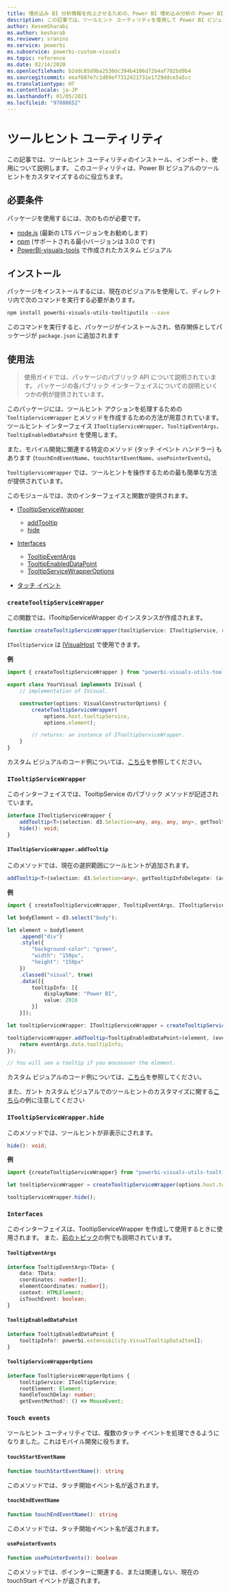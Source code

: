 ```yaml
---
title: 埋め込み BI 分析情報を向上させるための、Power BI 埋め込み分析の Power BI ビジュアルでのツールヒント ユーティリティの使用の概要
description: この記事では、ツールヒント ユーティリティを使用して Power BI ビジュアルのツールヒントを簡単にカスタマイズする方法について説明します。 Power BI 埋め込み分析を使用して、より優れた埋め込み BI インサイトを有効にします。
author: KesemSharabi
ms.author: kesharab
ms.reviewer: sranins
ms.service: powerbi
ms.subservice: powerbi-custom-visuals
ms.topic: reference
ms.date: 02/14/2020
ms.openlocfilehash: b2ddc85d9ba2530dc394b4106d72b4af702bd9b4
ms.sourcegitcommit: eeaf607e7c1d89ef7312421731e1729ddce5a5cc
ms.translationtype: HT
ms.contentlocale: ja-JP
ms.lasthandoff: 01/05/2021
ms.locfileid: "97888652"
---
```

# <a name="tooltip-utils"></a>ツールヒント ユーティリティ
この記事では、ツールヒント ユーティリティのインストール、インポート、使用について説明します。 このユーティリティは、Power BI ビジュアルのツールヒントをカスタマイズするのに役立ちます。

## <a name="requirements"></a>必要条件
パッケージを使用するには、次のものが必要です。
* [node.js](https://nodejs.org) (最新の LTS バージョンをお勧めします)
* [npm](https://www.npmjs.com/) (サポートされる最小バージョンは 3.0.0 です)
* [PowerBI-visuals-tools](https://www.npmjs.com/package/powerbi-visuals-tools) で作成されたカスタム ビジュアル

## <a name="installation"></a>インストール

パッケージをインストールするには、現在のビジュアルを使用して、ディレクトリ内で次のコマンドを実行する必要があります。

```bash
npm install powerbi-visuals-utils-tooltiputils --save
```
このコマンドを実行すると、パッケージがインストールされ、依存関係としてパッケージが ```package.json``` に追加されます

## <a name="usage"></a>使用法

> 使用ガイドでは、パッケージのパブリック API について説明されています。 パッケージの各パブリック インターフェイスについての説明といくつかの例が提供されています。

このパッケージには、ツールヒント アクションを処理するための `TooltipServiceWrapper` とメソッドを作成するための方法が用意されています。 ツールヒント インターフェイス `ITooltipServiceWrapper`、`TooltipEventArgs`、`TooltipEnabledDataPoint` を使用します。 

また、モバイル開発に関連する特定のメソッド (タッチ イベント ハンドラー) もあります (`touchEndEventName`、`touchStartEventName`、`usePointerEvents`)。

`TooltipServiceWrapper` では、ツールヒントを操作するための最も簡単な方法が提供されています。

このモジュールでは、次のインターフェイスと関数が提供されます。
* [ITooltipServiceWrapper](#itooltipservicewrapper)
  * [addTooltip](#itooltipservicewrapperaddtooltip)
  * [hide](#itooltipservicewrapperhide)

* [Interfaces](#interfaces)
  * [TooltipEventArgs](#tooltipeventargs)
  * [TooltipEnabledDataPoint](#tooltipenableddatapoint)
  * [TooltipServiceWrapperOptions](#tooltipservicewrapperoptions)
* [タッチ イベント](#touch-events)

### `createTooltipServiceWrapper`
この関数では、ITooltipServiceWrapper のインスタンスが作成されます。

```typescript
function createTooltipServiceWrapper(tooltipService: ITooltipService, rootElement: Element, handleTouchDelay?: number,  getEventMethod?: () => MouseEvent): ITooltipServiceWrapper;
```

```ITooltipService``` は [IVisualHost](https://github.com/microsoft/PowerBI-visuals-tools/blob/master/templates/visuals/.api/v2.6.0/PowerBI-visuals.d.ts#L1335) で使用できます。

**例**

```typescript
import { createTooltipServiceWrapper } from "powerbi-visuals-utils-tooltiputils";

export class YourVisual implements IVisual {
    // implementation of IVisual.

    constructor(options: VisualConstructorOptions) {
        createTooltipServiceWrapper(
            options.host.tooltipService,
            options.element);

        // returns: an instance of ITooltipServiceWrapper.
    }
}
```

カスタム ビジュアルのコード例については、[こちら](https://github.com/microsoft/powerbi-visuals-gantt/blob/master/src/gantt.ts#L391)を参照してください。

### `ITooltipServiceWrapper`
このインターフェイスでは、TooltipService のパブリック メソッドが記述されています。

```typescript
interface ITooltipServiceWrapper {
    addTooltip<T>(selection: d3.Selection<any, any, any, any>, getTooltipInfoDelegate: (args: TooltipEventArgs<T>) => powerbi.extensibility.VisualTooltipDataItem[], getDataPointIdentity?: (args: TooltipEventArgs<T>) => powerbi.visuals.ISelectionId, reloadTooltipDataOnMouseMove?: boolean): void;
    hide(): void;
}
```

#### `ITooltipServiceWrapper.addTooltip`

このメソッドでは、現在の選択範囲にツールヒントが追加されます。

```typescript
addTooltip<T>(selection: d3.Selection<any>, getTooltipInfoDelegate: (args: TooltipEventArgs<T>) => VisualTooltipDataItem[], getDataPointIdentity?: (args: TooltipEventArgs<T>) => ISelectionId, reloadTooltipDataOnMouseMove?: boolean): void;
```

**例**

```typescript
import { createTooltipServiceWrapper, TooltipEventArgs, ITooltipServiceWrapper, TooltipEnabledDataPoint } from "powerbi-visuals-utils-tooltiputils";

let bodyElement = d3.select("body");

let element = bodyElement
    .append("div")
    .style({
        "background-color": "green",
        "width": "150px",
        "height": "150px"
    })
    .classed("visual", true)
    .data([{
        tooltipInfo: [{
            displayName: "Power BI",
            value: 2016
        }]
    }]);

let tooltipServiceWrapper: ITooltipServiceWrapper = createTooltipServiceWrapper(tooltipService, bodyElement.get(0)); // tooltipService is from the IVisualHost.

tooltipServiceWrapper.addTooltip<TooltipEnabledDataPoint>(element, (eventArgs: TooltipEventArgs<TooltipEnabledDataPoint>) => {
    return eventArgs.data.tooltipInfo;
});

// You will see a tooltip if you mouseover the element.
```

カスタム ビジュアルのコード例については、[こちら](https://github.com/microsoft/powerbi-visuals-gantt/blob/master/src/gantt.ts#L2931)を参照してください。

また、ガント カスタム ビジュアルでのツールヒントのカスタマイズに関する[こちら](https://github.com/microsoft/powerbi-visuals-gantt/blob/master/src/gantt.ts#L573-L648)の例に注意してください

### `ITooltipServiceWrapper.hide`

このメソッドでは、ツールヒントが非表示にされます。

```typescript
hide(): void;
```

**例**

```typescript
import {createTooltipServiceWrapper} from "powerbi-visuals-utils-tooltiputils";

let tooltipServiceWrapper = createTooltipServiceWrapper(options.host.tooltipService, options.element); // options are from the VisualConstructorOptions.

tooltipServiceWrapper.hide();
```
### `Interfaces`
このインターフェイスは、TooltipServiceWrapper を作成して使用するときに使用されます。 また、[前のトピック](#itooltipservicewrapperaddtooltip)の例でも説明されています。

#### `TooltipEventArgs`
```typescript
interface TooltipEventArgs<TData> {
    data: TData;
    coordinates: number[];
    elementCoordinates: number[];
    context: HTMLElement;
    isTouchEvent: boolean;
}
```

#### `TooltipEnabledDataPoint`
```typescript
interface TooltipEnabledDataPoint {
    tooltipInfo?: powerbi.extensibility.VisualTooltipDataItem[];
}
```

#### `TooltipServiceWrapperOptions`
```typescript
interface TooltipServiceWrapperOptions {
    tooltipService: ITooltipService;
    rootElement: Element;
    handleTouchDelay: number;
    getEventMethod?: () => MouseEvent;
```

### `Touch events`

ツールヒント ユーティリティでは、複数のタッチ イベントを処理できるようになりました。これはモバイル開発に役ちます。

#### `touchStartEventName`
```typescript
function touchStartEventName(): string
```
このメソッドでは、タッチ開始イベント名が返されます。

#### `touchEndEventName`
```typescript
function touchEndEventName(): string
```
このメソッドでは、タッチ開始イベント名が返されます。

#### `usePointerEvents`
```typescript
function usePointerEvents(): boolean
```
このメソッドでは、ポインターに関連する、または関連しない、現在の touchStart イベントが返されます。
